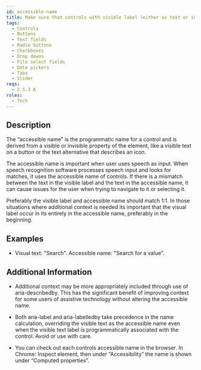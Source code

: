 ```yaml
---
id: accessible-name
title: Make sure that controls with visible label (either as text or image) has a matching “accessible name”
tags:
  - Controls
  - Buttons
  - Text fields
  - Radio buttons
  - Checkboxes
  - Drop downs
  - File select fields
  - Date pickers
  - Tabs
  - Slider
reqs:
  - 2.5.3 A
roles:
  - Tech
---
```


## Description

The “accessible name” is the programmatic name for a control and is derived from a visible or invisible property of the element, like a visible text on a button or the text alternative that describes an icon.

The accessible name is important when user uses speech as input. When speech recognition software processes speech input and looks for matches, it uses the accessible name of controls. If there is a mismatch between the text in the visible label and the text in the accessible name, it can cause issues for the user when trying to navigate to it or selecting it.

Preferably the visible label and accessible name should match 1:1. In those situations where additional context is needed its important that the visual label occur in its entirely in the accessible name, preferably in the beginning.

## Examples

- Visual text: "Search". Accessible name: "Search for a value".

## Additional Information

<!---->

- Additional context may be more appropriately included through use of aria-describedby. This has the significant benefit of improving context for some users of assistive technology without altering the accessible name.

- Both aria-label and aria-labelledby take precedence in the name calculation, overriding the visible text as the accessible name even when the visible text label is programmatically associated with the control. Avoid or use with care.

- You can check out each controls accessible name in the browser. In Chrome: Inspect element, then under “Accessibility” the name is shown under “Computed properties”.
